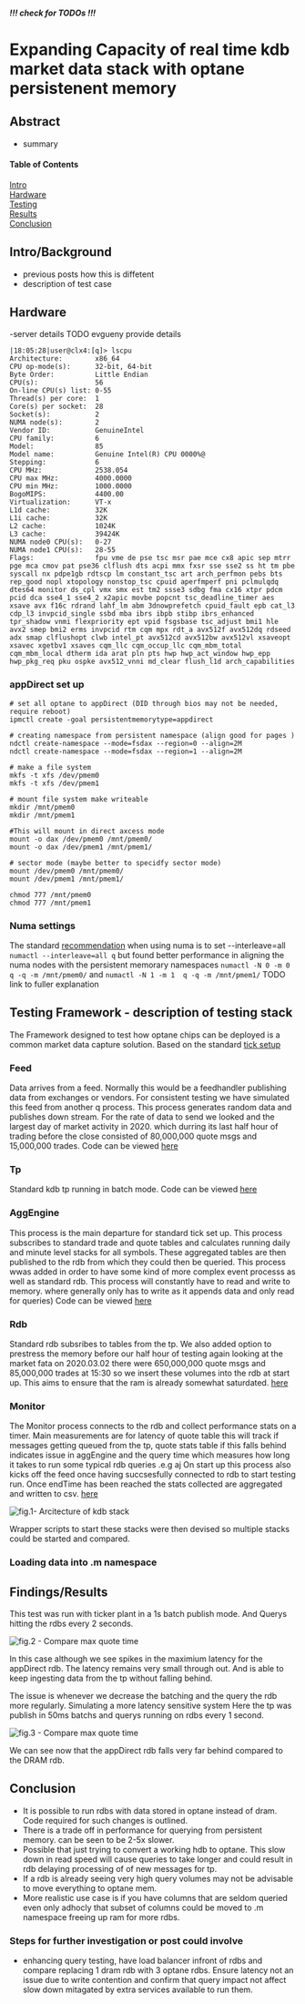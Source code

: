 ##### !!! check for TODOs !!!
# Expanding Capacity of real time kdb market data stack with optane persistenent memory

## Abstract
- summary

#### Table of Contents  

[Intro](#intro)  
[Hardware](#hardware)  
[Testing](#testing)  
[Results](#results)  
[Conclusion](#conclusion)  

<a name="intro"/>

## Intro/Background

- previous posts how this is diffetent
- description of test case

<a name="hardware"/>

## Hardware

-server details TODO evgueny provide details

```
|18:05:28|user@clx4:[q]> lscpu
Architecture:        x86_64
CPU op-mode(s):      32-bit, 64-bit
Byte Order:          Little Endian
CPU(s):              56
On-line CPU(s) list: 0-55
Thread(s) per core:  1
Core(s) per socket:  28
Socket(s):           2
NUMA node(s):        2
Vendor ID:           GenuineIntel
CPU family:          6
Model:               85
Model name:          Genuine Intel(R) CPU 0000%@
Stepping:            6
CPU MHz:             2538.054
CPU max MHz:         4000.0000
CPU min MHz:         1000.0000
BogoMIPS:            4400.00
Virtualization:      VT-x
L1d cache:           32K
L1i cache:           32K
L2 cache:            1024K
L3 cache:            39424K
NUMA node0 CPU(s):   0-27
NUMA node1 CPU(s):   28-55
Flags:               fpu vme de pse tsc msr pae mce cx8 apic sep mtrr pge mca cmov pat pse36 clflush dts acpi mmx fxsr sse sse2 ss ht tm pbe syscall nx pdpe1gb rdtscp lm constant_tsc art arch_perfmon pebs bts rep_good nopl xtopology nonstop_tsc cpuid aperfmperf pni pclmulqdq dtes64 monitor ds_cpl vmx smx est tm2 ssse3 sdbg fma cx16 xtpr pdcm pcid dca sse4_1 sse4_2 x2apic movbe popcnt tsc_deadline_timer aes xsave avx f16c rdrand lahf_lm abm 3dnowprefetch cpuid_fault epb cat_l3 cdp_l3 invpcid_single ssbd mba ibrs ibpb stibp ibrs_enhanced tpr_shadow vnmi flexpriority ept vpid fsgsbase tsc_adjust bmi1 hle avx2 smep bmi2 erms invpcid rtm cqm mpx rdt_a avx512f avx512dq rdseed adx smap clflushopt clwb intel_pt avx512cd avx512bw avx512vl xsaveopt xsavec xgetbv1 xsaves cqm_llc cqm_occup_llc cqm_mbm_total cqm_mbm_local dtherm ida arat pln pts hwp hwp_act_window hwp_epp hwp_pkg_req pku ospke avx512_vnni md_clear flush_l1d arch_capabilities
```
### appDirect set up 
```
# set all optane to appDirect (DID through bios may not be needed, require reboot)
ipmctl create -goal persistentmemorytype=appdirect

# creating namespace from persistent namespace (align good for pages )
ndctl create-namespace --mode=fsdax --region=0 --align=2M
ndctl create-namespace --mode=fsdax --region=1 --align=2M

# make a file system
mkfs -t xfs /dev/pmem0
mkfs -t xfs /dev/pmem1

# mount file system make writeable
mkdir /mnt/pmem0
mkdir /mnt/pmem1

#This will mount in direct axcess mode
mount -o dax /dev/pmem0 /mnt/pmem0/
mount -o dax /dev/pmem1 /mnt/pmem1/

# sector mode (maybe better to specidfy sector mode)
mount /dev/pmem0 /mnt/pmem0/
mount /dev/pmem1 /mnt/pmem1/

chmod 777 /mnt/pmem0
chmod 777 /mnt/pmem1
```

### Numa settings 
The standard [recommendation](https://code.kx.com/q/kb/linux-production/) when using numa is to set --interleave=all                                                                                                                  
` numactl --interleave=all q ` 
but found better performance in aligning the numa nodes with the persistent memorary namespaces
`numactl -N 0 -m 0  q -q -m /mnt/pmem0/` and `numactl -N 1 -m 1  q -q -m /mnt/pmem1/`
TODO link to fuller explanation


<a name="testing"/>

## Testing Framework - description of testing stack 
The Framework designed to test how optane chips can be deployed is a common market data capture solution. Based on the standard [tick setup](https://github.com/KxSystems/kdb-tick)

### Feed
Data arrives from a feed. Normally this would be a feedhandler publishing data from exchanges or vendors. For consistent testing we have simulated this feed from another q process. This process generates random data and publishes down stream. For the rate of data to send we looked and the largest day of market activity in 2020. which durring its last half hour of trading before the close consisted of 80,000,000 quote msgs and 15,000,000 trades. Code can be viewed [here](../src/q/feed.q)

### Tp
Standard kdb tp running in batch mode. Code can be viewed [here](../src/q/tp)

### AggEngine
This process is the main departure for standard tick set up. This process subscribes to standard trade and quote tables and calculates running daily and minute level stacks for all symbols. These aggregated tables are then published to the rdb from which they could then be queried. 
This process wwas added in order to have some kind of more complex event processs as well as standard rdb. This process will constantly have to read and write to memory. where generally only has to write as it appends data and only read for queries) Code can be viewed [here](../src/q/aggEngine)

### Rdb
Standard rdb subsribes to tables from the tp. We also added option to prestress the memory before our half hour of testing again looking at the market fata on 2020.03.02 there were 650,000,000 quote msgs and 85,000,000 trades at 15:30 so we insert these volumes into the rdb at start up.
This aims to ensure that the ram is already somewhat saturdated. [here](../src/q/tp)

### Monitor
The Monitor process connects to the rdb and collect performance stats on a timer. Main measurements are for latency of quote table this will track if messages getting queued from the tp, quote stats table if this falls behind indicates issue in aggEngine and the query time which measures how long it takes to run some typical rdb queries .e.g aj
On start up this process also kicks off the feed once having succsesfully connected to rdb to start testing run.
Once endTime has been reached the stats collected are aggregated and written to csv. [here](../src/q/monitorPerf.q)

![fig.1- Arcitecture of kdb stack](figs/stack.png)

Wrapper scripts to start these stacks were then devised so multiple stacks could be started and compared.

<a name="results"/>

### Loading data into .m namespace


## Findings/Results

This test was run with ticker plant in a 1s batch publish mode. And Querys hitting the rdbs every 2 seconds.

![fig.2 - Compare max quote time](figs/compMqtl.png)

In this case although we see spikes in the maximium latency for the appDirect rdb.
The latency remains very small through out. And is able to keep ingesting data from the tp without falling behind.

The issue is whenever we decrease the batching and the query the rdb more regularly. Simulating a more latency sensitive system
Here the tp was publish in 50ms batchs and querys running on rdbs every 1 second.

![fig.3 - Compare max quote time](figs/compMqtl2.png)

We can see now that the appDirect rdb falls very far behind compared to the DRAM rdb.

<a name="conclusion"/>

## Conclusion
- It is possible to run rdbs with data stored in optane instead of dram. Code required for such changes is outlined.
- There is a trade off in performance for querying from persistent memory. can be seen to be 2-5x slower.
- Possible that just trying to convert a working hdb to optane. This slow down in read speed will cause queries to take longer and could result in rdb delaying processing of of new messages for tp.
- If a rdb is already seeing very high query volumes may not be advisable to move everything to optane mem.
- More realistic use case is if you have columns that are seldom queried even only adhocly that subset of columns could be moved to .m namespace freeing up ram for more rdbs.

### Steps for further investigation or post could involve 
- enhancing query testing, have load balancer infront of rdbs and compare replacing 1 dram rdb with 3 optane rdbs. Ensure latency not an issue due to write contention and confirm that query impact not affect slow down mitagated by extra services available to run them. 


